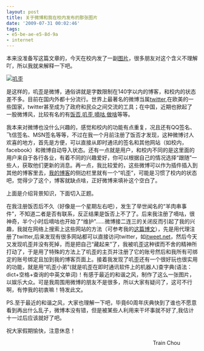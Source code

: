 ```yaml
---
layout: post
title: 关于微博和我在校内发布的那张图片
date: '2009-07-31 00:02:46'
tags:
- e5-be-ae-e5-8d-9a
- internet
---
```



本来没准备写这篇文章的，今天在校内发了一副[图片](http://photo.xiaonei.com/getphoto.do?id=1934625248&owner=79364824&ref=minifeed)，很多朋友对这个含义不理解吖，所以我就来解释一下吧。

[![叽歪](http://fmn.xnpic.com/fmn042/20090823/2320/p_large_r2yK_6589000132eb2d14.jpg "叽歪")](http://fmn.xnpic.com/fmn042/20090823/2320/p_large_r2yK_6589000132eb2d14.jpg)

是这样的，叽歪是微博，通俗讲就是字数限制在140字以内的博客，和校内的状态差不多。目前在国内外都十分流行。世界上最著名的微博当属[twitter](http://twitter.com),在欧美的一些国家，twitter甚至成为了政府和民众之间交流的工具；在中国，近期也掀起了一股微博风，比较有名的有[饭否](http://www.fanfou.com),[叽歪](http://jiwai.de/),[嘀咕](http://digu.com/),[做啥](http://zuosa.com/)等等。

我本来对微博也没什么兴趣的，感觉和校内的功能有点重复，况且还有QQ签名、飞信签名、MSN签名等等，不过在我一个月前注册了饭否才发现，这种微博讨人欢喜的地方，首先是方便，可以直接从即时通讯的签名和其他网站（如校内，facebook）和微博自动导入状态。还有一点就是用户，和校内不同的是这里面的用户来自于各行各业，有着不同的兴趣爱好，你可以根据自己的情况选择“跟随”一些人，获取他们更新的消息。再一点，我比较爱的，这些微博可以作为插件插入到其他的博客里去，[我的博客](http://trainchou.yo2.cn)的侧边栏里就有一个“叽歪”，可能是习惯了校内的状态吧，觉得少了这个，博客就缺点啥，正好微博来填补这个空白了。

上面是介绍背景知识，下面切入正题。

在我注册饭否后不久（好像是一个星期左右吧），发生了举世闻名的“羊肉串事件”，不知道二者是否有联系，反正结果是饭否上不了了。后来我注册了嘀咕，很神奇，半个小时后嘀咕也开始了“维护”……微博接二连三的关闭反而引起了我的兴趣，我就在网络上搜索上这些网站的方法（可参考我的[这篇博文](http://trainchou.yo2.cn/articles/%e7%9b%ae%e5%89%8d%e8%ae%bf%e9%97%aefacebooktwitter%e7%ad%89%e5%9b%bd%e5%a4%96%e7%bd%91%e7%ab%99%e7%9a%84%e6%96%b9%e6%b3%95.html)），先是用代理注册了twitter,后来发现有很多网站都可以直接访问twitter，如[itweet.net](http://itweet.net/web/)，然后今天又发现叽歪并没有死掉，而是把自己“藏起来”了，我被叽歪这种锲而不舍的精神所打动了，于是用了特殊的方法上了叽歪的主页并注册了它的账号然后和我所有可绑定的账号绑定且加到我的博客页面上。接着我发现了叽歪还有一个很好玩也很实用的功能，就是用“叽歪小弟”(就是叽歪在即时通讯软件上的机器人)查字典(语法：dict+空格+查询的中英文单词)！有感于最近的和谐之风，制作了这么一张图片，以娱乐大众。可是我周围用微博的朋友不是很多，所以大家有疑问了，这可不行啊，有悖我的初衷嘛！特发此文。

PS.至于最近的和谐之风，大家也理解一下吧，毕竟60周年庆典快到了谁也不愿意看到再出什么乱子，微博本没有错，但是被某些人利用来干坏事就不好了,我估计十一过后应该就好了吧。

祝大家假期愉快，注意休息！

                                                                                                  Train Chou


